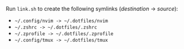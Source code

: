 Run `link.sh` to create the following symlinks (_destination_ -> _source_):
- `~/.config/nvim -> ~/.dotfiles/nvim`
- `~/.zshrc -> ~/.dotfiles/.zshrc`
- `~/.zprofile -> ~/.dotfiles/.zprofile`
- `~/.config/tmux -> ~/.dotfiles/tmux`
